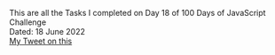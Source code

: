 This are all the Tasks I completed on Day 18 of 100 Days of JavaScript Challenge<br>
Dated: 18 June 2022<br>
[My Tweet on this](https://twitter.com/Saurav_Navdhare/status/1538072876368404480)<br>
